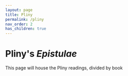 ```yaml
---
layout: page
title: Pliny
permalink: /pliny
nav_order: 2
has_children: true
---
```


# Pliny's *Epistulae*


This page will house the Pliny readings, divided by book
